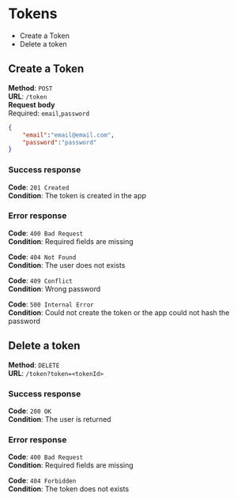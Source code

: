 # Tokens

* Create a Token
* Delete a token


## Create a Token
**Method**: `POST`  
**URL**: `/token`  
**Request body**  
Required: `email`,`password`

```json
{
	"email":"email@email.com",
	"password":"password"
}
```

### Success response
**Code**: `201 Created`  
**Condition**: The token is created in the app

### Error response
**Code**: `400 Bad Request`  
**Condition**: Required fields are missing

**Code**: `404 Not Found`  
**Condition**: The user does not exists

**Code**: `409 Conflict`  
**Condition**: Wrong password

**Code**: `500 Internal Error`  
**Condition**: Could not create the token or the app could not hash the password



## Delete a token
**Method**: `DELETE`  
**URL**: `/token?token=<tokenId>`  

### Success response
**Code**: `200 OK`  
**Condition**: The user is returned

### Error response
**Code**: `400 Bad Request`  
**Condition**: Required fields are missing

**Code**: `404 Forbidden`  
**Condition**: The token does not exists
